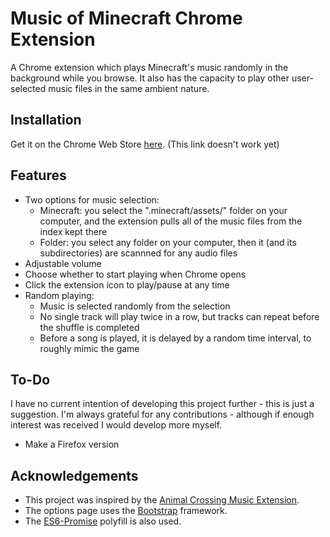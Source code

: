 # Music of Minecraft Chrome Extension

A Chrome extension which plays Minecraft's music randomly in the background while you browse. It also has the capacity to play other user-selected music files in the same ambient nature.

## Installation

Get it on the Chrome Web Store [here](). (This link doesn't work yet)

## Features

- Two options for music selection:
    - Minecraft: you select the ".minecraft/assets/" folder on your computer, and the extension pulls all of the music files from the index kept there
    - Folder: you select any folder on your computer, then it (and its subdirectories) are scannned for any audio files
- Adjustable volume
- Choose whether to start playing when Chrome opens
- Click the extension icon to play/pause at any time
- Random playing:
    - Music is selected randomly from the selection
    - No single track will play twice in a row, but tracks can repeat before the shuffle is completed
    - Before a song is played, it is delayed by a random time interval, to roughly mimic the game

## To-Do

I have no current intention of developing this project further - this is just a suggestion. I'm always grateful for any contributions - although if enough interest was received I would develop more myself.

- Make a Firefox version

## Acknowledgements

- This project was inspired by the [Animal Crossing Music Extension](https://github.com/JdotCarver/Animal-Crossing-Music-Extension).
- The options page uses the [Bootstrap](https://getbootstrap.com/) framework.
- The [ES6-Promise](https://github.com/stefanpenner/es6-promise) polyfill is also used.
